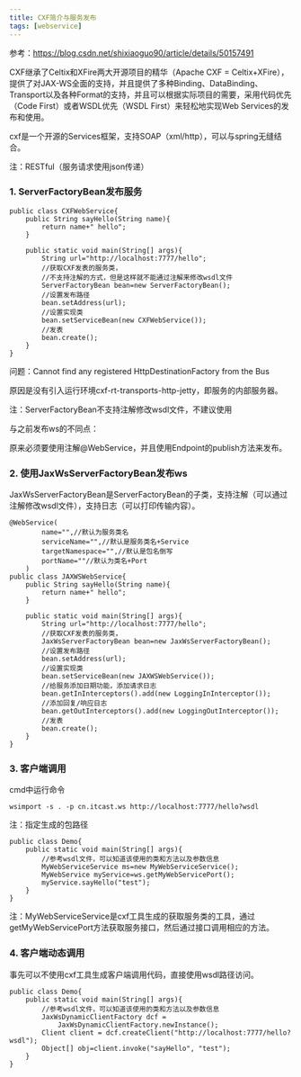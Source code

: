 ```yaml
---
title: CXF简介与服务发布
tags: [webservice]
---
```


参考：https://blog.csdn.net/shixiaoguo90/article/details/50157491

CXF继承了Celtix和XFire两大开源项目的精华（Apache CXF = Celtix+XFire），提供了对JAX-WS全面的支持，并且提供了多种Binding、DataBinding、Transport以及各种Format的支持，并且可以根据实际项目的需要，采用代码优先（Code First）或者WSDL优先（WSDL First）来轻松地实现Web Services的发布和使用。

cxf是一个开源的Services框架，支持SOAP（xml/http），可以与spring无缝结合。

注：RESTful（服务请求使用json传递）

### 1. ServerFactoryBean发布服务

```
public class CXFWebService{
    public String sayHello(String name){
        return name+" hello";
    }

    public static void main(String[] args){
        String url="http://localhost:7777/hello";
        //获取CXF发表的服务类，
        //不支持注解的方式，但是这样就不能通过注解来修改wsdl文件
        ServerFactoryBean bean=new ServerFactoryBean();
        //设置发布路径
        bean.setAddress(url);
        //设置实现类
        bean.setServiceBean(new CXFWebService());
        //发表
        bean.create();
    }
}
```

问题：Cannot find any registered HttpDestinationFactory from the Bus

原因是没有引入运行环境cxf-rt-transports-http-jetty，即服务的内部服务器。

注：ServerFactoryBean不支持注解修改wsdl文件，不建议使用

与之前发布ws的不同点：

原来必须要使用注解@WebService，并且使用Endpoint的publish方法来发布。

### 2. 使用JaxWsServerFactoryBean发布ws

JaxWsServerFactoryBean是ServerFactoryBean的子类，支持注解（可以通过注解修改wsdl文件），支持日志（可以打印传输内容）。

```
@WebService(
        name="",//默认为服务类名
        serviceName="",//默认是服务类名+Service
        targetNamespace="",//默认是包名倒写
        portName=""//默认为类名+Port
    )
public class JAXWSWebService{
    public String sayHello(String name){
        return name+" hello";
    }

    public static void main(String[] args){
        String url="http://localhost:7777/hello";
        //获取CXF发表的服务类，
        JaxWsServerFactoryBean bean=new JaxWsServerFactoryBean();
        //设置发布路径
        bean.setAddress(url);
        //设置实现类
        bean.setServiceBean(new JAXWSWebService());
        //给服务添加日期功能，添加请求日志
        bean.getInInterceptors().add(new LoggingInInterceptor());
        //添加回复/响应日志
        bean.getOutInterceptors().add(new LoggingOutInterceptor());
        //发表
        bean.create();
    }
}
```

### 3. 客户端调用

cmd中运行命令

```
wsimport -s . -p cn.itcast.ws http://localhost:7777/hello?wsdl
```

注：指定生成的包路径

```
public class Demo{
    public static void main(String[] args){
        //参考wsdl文件，可以知道该使用的类和方法以及参数信息
        MyWebServiceService ms=new MyWebServiceService();
        MyWebService myService=ws.getMyWebServicePort();
        myService.sayHello("test");
    }
}
```

注：MyWebServiceService是cxf工具生成的获取服务类的工具，通过getMyWebServicePort方法获取服务接口，然后通过接口调用相应的方法。

### 4. 客户端动态调用

事先可以不使用cxf工具生成客户端调用代码，直接使用wsdl路径访问。

```
public class Demo{
    public static void main(String[] args){
        //参考wsdl文件，可以知道该使用的类和方法以及参数信息
        JaxWsDynamicClientFactory dcf = 
            JaxWsDynamicClientFactory.newInstance();
        Client client = dcf.createClient("http://localhost:7777/hello?wsdl");
        Object[] obj=client.invoke("sayHello", "test");
    }
}
```